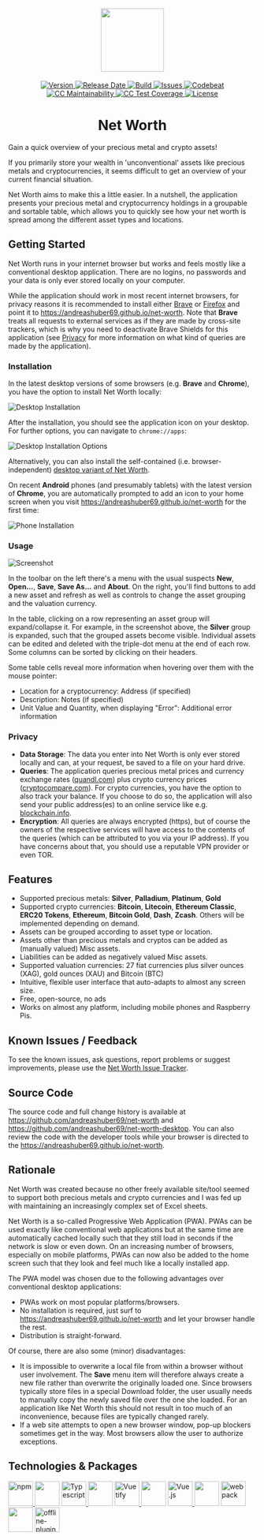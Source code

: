 <h1 align="center">
  <img width="128" src="https://raw.githubusercontent.com/andreashuber69/net-worth/master/doc/icon.svg?sanitize=true">
</h1>
<p align="center">
  <a href="https://github.com/andreashuber69/net-worth/releases/latest">
    <img src="https://img.shields.io/github/release/andreashuber69/net-worth.svg" alt="Version">
  </a>
  <a href="https://github.com/andreashuber69/net-worth/releases/latest">
    <img src="https://img.shields.io/github/release-date/andreashuber69/net-worth.svg" alt="Release Date">
  </a>
  <a href="https://travis-ci.org/andreashuber69/net-worth">
    <img src="https://img.shields.io/travis/andreashuber69/net-worth.svg" alt="Build">
  </a>
  <a href="https://github.com/andreashuber69/net-worth/issues">
    <img src="https://img.shields.io/github/issues-raw/andreashuber69/net-worth.svg" alt="Issues">
  </a>
  <a href="https://codebeat.co/projects/github-com-andreashuber69-net-worth-master">
    <img src="https://codebeat.co/badges/28348b51-d587-463b-86da-7c757d29a09a" alt="Codebeat">
  </a>
  <a href="https://codeclimate.com/github/andreashuber69/net-worth/maintainability">
    <img src="https://api.codeclimate.com/v1/badges/c9f5acb5f51c8cb85c95/maintainability" alt="CC Maintainability"/>
  </a>
  <a href="https://codeclimate.com/github/andreashuber69/net-worth/test_coverage">
    <img src="https://api.codeclimate.com/v1/badges/c9f5acb5f51c8cb85c95/test_coverage"  alt="CC Test Coverage">
  </a>
  <a href="https://github.com/andreashuber69/net-worth/blob/master/LICENSE">
    <img src="https://img.shields.io/github/license/andreashuber69/net-worth.svg" alt="License">
  </a>
</p>

<h1 align="center">Net Worth</h1>

Gain a quick overview of your precious metal and crypto assets!

If you primarily store your wealth in 'unconventional' assets like precious metals and cryptocurrencies, it seems
difficult to get an overview of your current financial situation.

Net Worth aims to make this a little easier. In a nutshell, the application presents your precious metal and
cryptocurrency holdings in a groupable and sortable table, which allows you to quickly see how your net worth is spread
among the different asset types and locations.

## Getting Started

Net Worth runs in your internet browser but works and feels mostly like a conventional desktop application. There are no
logins, no passwords and your data is only ever stored locally on your computer.

While the application should work in most recent internet browsers, for privacy reasons it is recommended to
install either [Brave](https://brave.com) or [Firefox](https://www.mozilla.org/en-US/firefox/new/) and point it to
<https://andreashuber69.github.io/net-worth>. Note that **Brave** treats all requests to external services as if
they are made by cross-site trackers, which is why you need to deactivate Brave Shields for this application (see
[Privacy](#privacy) for more information on what kind of queries are made by the application).

### Installation

In the latest desktop versions of some browsers (e.g. **Brave** and **Chrome**), you have the option to install Net
Worth locally:

![Desktop Installation](./doc/desktop-installation.png)

After the installation, you should see the application icon on your desktop. For further options, you can navigate to
`chrome://apps`:

![Desktop Installation Options](./doc/desktop-installation-options.png)

Alternatively, you can also install the self-contained (i.e. browser-independent)
[desktop variant of Net Worth](https://github.com/andreashuber69/net-worth-desktop/blob/master/README.md#installation).

On recent **Android** phones (and presumably tablets) with the latest version of **Chrome**, you are automatically
prompted to add an icon to your home screen when you visit <https://andreashuber69.github.io/net-worth> for the first
time:

![Phone Installation](./doc/phone-installation.png)

### Usage

![Screenshot](doc/screenshot.png)

In the toolbar on the left there's a menu with the usual suspects **New**, **Open...**, **Save**, **Save As...** and
**About**. On the right, you'll find buttons to add a new asset and refresh as well as controls to change the asset
grouping and the valuation currency.

In the table, clicking on a row representing an asset group will expand/collapse it. For example, in the screenshot
above, the **Silver** group is expanded, such that the grouped assets become visible. Individual assets can be edited
and deleted with the triple-dot menu at the end of each row. Some columns can be sorted by clicking on their headers.

Some table cells reveal more information when hovering over them with the mouse pointer:

- Location for a cryptocurrency: Address (if specified)
- Description: Notes (if specified)
- Unit Value and Quantity, when displaying "Error": Additional error information

### Privacy

- **Data Storage**: The data you enter into Net Worth is only ever stored locally and can, at your request, be saved to
  a file on your hard drive.
- **Queries**: The application queries precious metal prices and currency exchange rates
  ([quandl.com](https://quandl.com)) plus crypto currency prices ([cryptocompare.com](https://cryptocompare.com)). For
  crypto currencies, you have the option to also track your balance. If you choose to do so, the application will also
  send your public address(es) to an online service like e.g. [blockchain.info](https://blockchain.info).
- **Encryption**: All queries are always encrypted (https), but of course the owners of the respective services will
  have access to the contents of the queries (which can be attributed to you via your IP address). If you have concerns
  about that, you should use a reputable VPN provider or even TOR.

## Features

- Supported precious metals: **Silver**, **Palladium**, **Platinum**, **Gold**
- Supported crypto currencies: **Bitcoin**, **Litecoin**, **Ethereum Classic**, **ERC20 Tokens**, **Ethereum**,
  **Bitcoin Gold**, **Dash**, **Zcash**. Others will be implemented depending on demand.
- Assets can be grouped according to asset type or location.
- Assets other than precious metals and cryptos can be added as (manually valued) Misc assets.
- Liabilities can be added as negatively valued Misc assets.
- Supported valuation currencies: 27 fiat currencies plus silver ounces (XAG), gold ounces (XAU) and Bitcoin (BTC)
- Intuitive, flexible user interface that auto-adapts to almost any screen size.
- Free, open-source, no ads
- Works on almost any platform, including mobile phones and Raspberry Pis.

## Known Issues / Feedback

To see the known issues, ask questions, report problems or suggest improvements, please use the
[Net Worth Issue Tracker](https://github.com/andreashuber69/net-worth/issues).

## Source Code

The source code and full change history is available at <https://github.com/andreashuber69/net-worth> and
<https://github.com/andreashuber69/net-worth-desktop>. You can also review the code with the developer tools while your
browser is directed to the <https://andreashuber69.github.io/net-worth>.

## Rationale

Net Worth was created because no other freely available site/tool seemed to support both precious metals and crypto
currencies and I was fed up with maintaining an increasingly complex set of Excel sheets.

Net Worth is a so-called Progressive Web Application (PWA). PWAs can be used exactly like conventional web applications
but at the same time are automatically cached locally such that they still load in seconds if the network is slow or even
down. On an increasing number of browsers, especially on mobile platforms, PWAs can now also be added to the home screen
such that they look and feel much like a locally installed app.

The PWA model was chosen due to the following advantages over conventional desktop applications:

- PWAs work on most popular platforms/browsers.
- No installation is required, just surf to <https://andreashuber69.github.io/net-worth> and let your browser handle the
  rest.
- Distribution is straight-forward.

Of course, there are also some (minor) disadvantages:

- It is impossible to overwrite a local file from within a browser without user involvement. The **Save** menu item
  will therefore always create a new file rather than overwrite the originally loaded one. Since browsers typically
  store files in a special Download folder, the user usually needs to manually copy the newly saved file over the one
  she loaded. For an application like Net Worth this should not result in too much of an inconvenience, because files
  are typically changed rarely.
- If a web site attempts to open a new browser window, pop-up blockers sometimes get in the way. Most browsers allow the
  user to authorize exceptions.

## Technologies & Packages

<p>
  <a href="https://www.npmjs.com/">
    <img src="./doc/npm.png" alt="npm" title="npm" height="50">
  </a>
  <img src="./doc/spacer.svg?sanitize=true" height="50">
  <a href="http://typescriptlang.org">
    <img src="./doc/typescript.png" alt="Typescript" title="Typescript" height="50">
  </a>
  <img src="./doc/spacer.svg?sanitize=true" height="50">
  <a href="https://vuetifyjs.com">
    <img src="./doc/vuetify.svg?sanitize=true" alt="Vuetify" title="Vuetify" height="50">
  </a>
  <img src="./doc/spacer.svg?sanitize=true" height="50">
  <a href="https://vuejs.org">
    <img src="./doc/vuejs.png" alt="Vue.js" title="Vue.js" height="50">
  </a>
  <img src="./doc/spacer.svg?sanitize=true" height="50">
  <a href="https://webpack.js.org/">
    <img src="./doc/webpack.svg?sanitize=true" alt="webpack" title="webpack" height="50">
  </a>
  <img src="./doc/spacer.svg?sanitize=true" height="50">
  <a href="https://www.npmjs.com/package/offline-plugin">
    <img src="./doc/offline-plugin.svg?sanitize=true" alt="offline-plugin" title="offline-plugin" height="50">
  </a>
</p>
